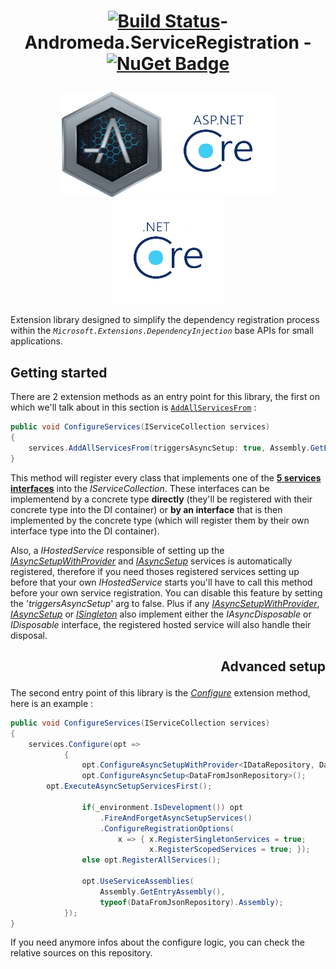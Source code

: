 # <p align="center"> [![Build Status](https://travis-ci.com/thenameless314159/Andromeda.ServiceRegistration.svg?token=r6UpDpoyLDxvQzKZj12r&branch=master)](https://travis-ci.com/thenameless314159/Andromeda.ServiceRegistration)- Andromeda.ServiceRegistration -[![NuGet Badge](https://buildstats.info/nuget/Andromeda.ServiceRegistration.Extensions)](https://www.nuget.org/packages/Andromeda.ServiceRegistration.Extensions/) </p>

<div style="text-align:center"><p align="center"><img src="https://raw.githubusercontent.com/thenameless314159/Andromeda.ServiceRegistration/master/andromeda_icon2.png?token=AFMTCCLAUUAALOP5UR4TWWC6JQ6Y6" width="160" height="168"><img src="https://raw.githubusercontent.com/thenameless314159/Andromeda.ServiceRegistration/master/ASP.NET-Core-Logo_2colors_Square_RGB.png?token=AFMTCCNPNVM6MBG7AF6E75K6JQTHI" width="180" height="168"><img src="https://raw.githubusercontent.com/thenameless314159/Andromeda.ServiceRegistration/master/NET-Core-Logo_2colors_Square_RGB.png?token=AFMTCCNORD45RRHKSS456HK6JQTJU" width="180" height="168"></p></div>

Extension library designed to simplify the dependency registration process within the *`Microsoft.Extensions.DependencyInjection`* base APIs for small applications.


## Getting started

 There are 2 extension methods as an entry point for this library, the first on which we'll talk about in this section is [`AddAllServicesFrom`](https://github.com/thenameless314159/Andromeda.ServiceRegistration/blob/master/src/Andromeda.ServiceRegistration.Extensions/ServiceRegistrationExtensions.cs#L35) : 

```csharp
public void ConfigureServices(IServiceCollection services)
{
	services.AddAllServicesFrom(triggersAsyncSetup: true, Assembly.GetEntryAssembly());
}

```

This method will register every class that implements one of the [**5 services interfaces**](https://github.com/thenameless314159/Andromeda.ServiceRegistration/tree/master/src/Andromeda.ServiceRegistration.Abstractions)
 into the *IServiceCollection*. These interfaces can be implementend by a concrete type **directly** (they'll be registered with their concrete type into the DI container) or **by an interface** that is then implemented by the concrete type (which will register them by their own interface type into the DI container).


 
Also, a *IHostedService* responsible of setting up the [*IAsyncSetupWithProvider*](https://github.com/thenameless314159/Andromeda.ServiceRegistration/blob/master/src/Andromeda.ServiceRegistration.Abstractions/IAsyncSetup.cs) and [*IAsyncSetup*](https://github.com/thenameless314159/Andromeda.ServiceRegistration/blob/master/src/Andromeda.ServiceRegistration.Abstractions/IAsyncSetup.cs) services is automatically registered, therefore if you need thoses registered services setting up before that your own *IHostedService* starts you'll have to call this method before your own service registration. You can disable this feature by setting the '*triggersAsyncSetup*' arg to false. Plus if any [*IAsyncSetupWithProvider*](https://github.com/thenameless314159/Andromeda.ServiceRegistration/blob/master/src/Andromeda.ServiceRegistration.Abstractions/IAsyncSetup.cs), [*IAsyncSetup*](https://github.com/thenameless314159/Andromeda.ServiceRegistration/blob/master/src/Andromeda.ServiceRegistration.Abstractions/IAsyncSetup.cs) or [*ISingleton*](https://github.com/thenameless314159/Andromeda.ServiceRegistration/blob/master/src/Andromeda.ServiceRegistration.Abstractions/ISingleton.cs) also implement either the *IAsyncDisposable* or *IDisposable* interface, the registered hosted service  will also handle their disposal.

## <p align="right">Advanced setup</p>

The second entry point of this library is the [*Configure*](https://github.com/thenameless314159/Andromeda.ServiceRegistration/blob/master/src/Andromeda.ServiceRegistration.Extensions/ServiceRegistrationExtensions.cs#L16) extension method, here is an example :

```csharp
public void ConfigureServices(IServiceCollection services)
{
	services.Configure(opt =>
            {
                opt.ConfigureAsyncSetupWithProvider<IDataRepository, DataRepository>();
                opt.ConfigureAsyncSetup<DataFromJsonRepository>();
		opt.ExecuteAsyncSetupServicesFirst();

                if(_environment.IsDevelopment()) opt
                    .FireAndForgetAsyncSetupServices()
                    .ConfigureRegistrationOptions(
                        x => { x.RegisterSingletonServices = true; 
                               x.RegisterScopedServices = true; });
                else opt.RegisterAllServices();

                opt.UseServiceAssemblies(
                    Assembly.GetEntryAssembly(), 
                    typeof(DataFromJsonRepository).Assembly);
            });
}
```

If you need anymore infos about the configure logic, you can check the relative sources on this repository.
